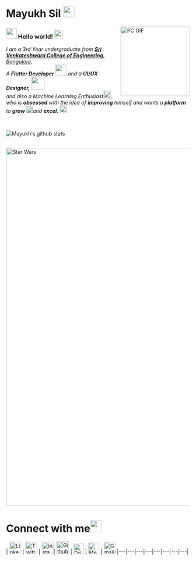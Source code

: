 # Mayukh Sil&nbsp;<img src="https://github.com/TheDudeThatCode/TheDudeThatCode/blob/master/Assets/Mario_Hello_Big.gif" width="30px">

<img align="right" alt="PC GIF" src="https://github.com/mayukhsil/mayukhsil/blob/master/Assets/PC.gif" width="190" />

### <img src="https://github.com/TheDudeThatCode/TheDudeThatCode/blob/master/Assets/Hi.gif" width="29px"> Hello world!&nbsp;<img src="https://github.com/TheDudeThatCode/TheDudeThatCode/blob/master/Assets/Earth.gif" width="24px">

<p>
  <em>
    I am a 3rd Year undergraduate from <a href="https://www.svcengg.com/"> <b>Sri Venkateshwara College of Engineering</b>, Bangalore</a>. <br>
    A <b>Flutter Developer</b> <img src="https://github.com/TheDudeThatCode/TheDudeThatCode/blob/master/Assets/Developer.gif" width="30px"> and a <b>UI/UX Designer,</b>&nbsp;<img src="https://github.com/mayukhsil/mayukhsil/blob/master/Assets/Designer.gif" width="36px"><br>and also a Machine Learning Enthusiast<img src="https://github.com/mayukhsil/mayukhsil/blob/master/Assets/tensorflow.gif" width="20px">, who is <b>obsessed</b>
    with the idea of <b>improving</b> himself and wants a <b>platform</b> to 
    <b>grow</b> <img src="https://github.com/TheDudeThatCode/TheDudeThatCode/blob/master/Assets/Rocket.gif" width="18px">and 
    <b>excel.</b> <img src="https://github.com/TheDudeThatCode/TheDudeThatCode/blob/master/Assets/Medal.gif" width="20px">
  </em>  
</p>


<br>


![Mayukh's github stats](https://github-readme-stats.vercel.app/api?username=mayukhsil&show_icons=true&hide_border=true)

<br>

<img src="https://github.com/mayukhsil/mayukhsil/blob/master/Assets/starwars.gif" alt="Star Wars" width="980">

<br>

# Connect with me<img src="https://github.com/mayukhsil/mayukhsil/blob/master/Assets/Handshake.gif" height="32px">



| [<img src="https://github.com/mayukhsil/mayukhsil/blob/master/Assets/Linkedin.svg" alt="Linkedin Logo" width="32">](https://in.linkedin.com/in/mayukhsil) | [<img src="https://github.com/mayukhsil/mayukhsil/blob/master/Assets/Twitter.svg" alt="Twitter Logo" width="32">](https://twitter.com/SilMayukh) | [<img src="https://github.com/mayukhsil/mayukhsil/blob/master/Assets/Instagram.svg" alt="instagram logo" width="32">](https://www.instagram.com/bantai.bombil/)| [<img src="https://cdn.svgporn.com/logos/github-icon.svg" alt="Github logo" width="34">](https://github.com/mayukhsil) | [<img src="https://cdn.svgporn.com/logos/dribbble-icon.svg" alt="Dribble Logo" width="28">](https://dribbble.com/mayukhsil) | [<img src="https://cdn.svgporn.com/logos/medium.svg" alt="Medium Logo" width="30">](https://medium.com/@mayukhsil7) | [<img src="https://github.com/mayukhsil/mayukhsil/blob/master/Assets/Gmail.svg" alt="Gmail logo" height="32">](mailto:mayukh.sil7@gmail.com)
|---|---|---|---|---|---|---|---|


<br>
<br>


<!--

![Dino](https://github.com/mayukhsil/mayukhsil/blob/master/Assets/dino.gif)

<a href="https://in.linkedin.com/in/mayukhsil">
    <img align="left" alt="Mayukh Sil | Linkedin" width="24px" src="https://github.com/mayukhsil/mayukhsil/blob/master/Assets/Linkedin.svg" />
  </a> &nbsp;&nbsp;
  <a href="https://twitter.com/SilMayukh">
    <img align="left" alt="Mayukh Sil | Twitter" width="26px" src="https://github.com/mayukhsil/mayukhsil/blob/master/Assets/Twitter.svg" />
  </a> &nbsp;&nbsp;
  <a href="https://www.instagram.com/bantai.bombil/">
    <img align="left" alt="Mayukh Sil | Instagram" width="24px" src="https://github.com/mayukhsil/mayukhsil/blob/master/Assets/Instagram.svg" />
  </a> &nbsp;&nbsp;
  <a href="mailto:mayukh.sil7@gmail.com">
    <img align="left" alt="Mayukh Sil | Gmail" width="26px" src="https://github.com/mayukhsil/mayukhsil/blob/master/Assets/Gmail.svg" />
  </a>
  

## 𝗠𝘆 𝗧𝗲𝗰𝗸 𝗦𝘁𝗮𝗰𝗸

<table>
  <tbody>
    <tr valign="top">
      <td width="25%" align="center">
        <span>Flutter</span><br><br><br>
        <img height="64px" src="https://cdn.svgporn.com/logos/flutter.svg">
      </td>
      <td width="25%" align="center">
        <span>Tensorflow</span><br><br><br>
        <img height="64px" src="https://cdn.svgporn.com/logos/tensorflow.svg">
      </td>
      <td width="25%" align="center">
        <span>𝗝𝗮𝘃𝗮𝗦𝗰𝗿𝗶𝗽𝘁</span><br><br><br>
        <img height="64px" src="https://cdn.svgporn.com/logos/javascript.svg">
      </td>
      <td width="25%" align="center">
        <span>Figma</span><br><br><br>
        <img height="64px" src="https://cdn.svgporn.com/logos/figma.svg">
      </td>
    </tr>
    <tr valign="top">
      <td width="25%" align="center">
        <span>Adobe XD</span><br><br><br>
        <img height="64px" src="https://cdn.svgporn.com/logos/adobe.svg">
      </td>
      <td width="25%" align="center">
        <span>Framer</span><br><br><br>
        <img height="64px" src="https://cdn.svgporn.com/logos/framer.svg">
      </td>
      <td width="25%" align="center">
        <span>𝗚𝗶𝘁</span><br><br><br>
        <img height="64px" src="https://cdn.svgporn.com/logos/git-icon.svg">
      </td>
      <td width="25%" align="center">
        <span>𝗩𝗦 𝗖𝗼𝗱𝗲</span><br><br><br>
        <img height="64px" src="https://cdn.svgporn.com/logos/visual-studio-code.svg">
      </td>
    </tr>
    <tr valign="top">
    </tr>
  </tbody>
</table>


![visitors](https://visitor-badge.laobi.icu/badge?page_id=mayukhsil)

-->
